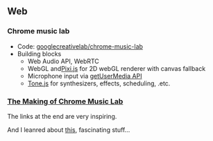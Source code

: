 ## Web

### Chrome music lab

* Code: [googlecreativelab/chrome-music-lab](https://github.com/googlecreativelab/chrome-music-lab)
* Building blocks
  * Web Audio API, WebRTC
  * WebGL and[Pixi.js](http://www.pixijs.com/) for 2D webGL renderer with canvas fallback
  * Microphone input via [getUserMedia API](https://developer.mozilla.org/en-US/docs/Web/API/MediaDevices/getUserMedia)
  * [Tone.js](https://github.com/Tonejs/Tone.js) for synthesizers, effects, scheduling, .etc.

### [The Making of Chrome Music Lab](https://medium.com/@alexanderchen/the-making-of-chrome-music-lab-e7f50d51788)

The links at the end are very inspiring.

And I leanred about [this](http://www.musanim.com/mam/mamfaq.html), fascinating stuff...
